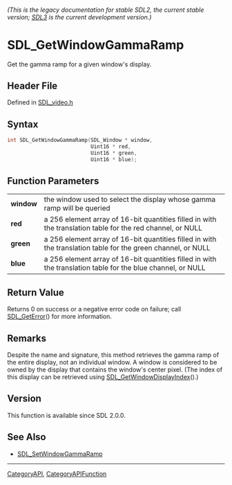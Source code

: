 ###### (This is the legacy documentation for stable SDL2, the current stable version; [SDL3](https://wiki.libsdl.org/SDL3/) is the current development version.)
# SDL_GetWindowGammaRamp

Get the gamma ramp for a given window's display.

## Header File

Defined in [SDL_video.h](https://github.com/libsdl-org/SDL/blob/SDL2/include/SDL_video.h)

## Syntax

```c
int SDL_GetWindowGammaRamp(SDL_Window * window,
                           Uint16 * red,
                           Uint16 * green,
                           Uint16 * blue);

```

## Function Parameters

|                |                                                                                                              |
| -------------- | ------------------------------------------------------------------------------------------------------------ |
| **window**     | the window used to select the display whose gamma ramp will be queried                                       |
| **red**        | a 256 element array of 16-bit quantities filled in with the translation table for the red channel, or NULL   |
| **green**      | a 256 element array of 16-bit quantities filled in with the translation table for the green channel, or NULL |
| **blue**       | a 256 element array of 16-bit quantities filled in with the translation table for the blue channel, or NULL  |

## Return Value

Returns 0 on success or a negative error code on failure; call
[SDL_GetError](SDL_GetError)() for more information.

## Remarks

Despite the name and signature, this method retrieves the gamma ramp of the
entire display, not an individual window. A window is considered to be
owned by the display that contains the window's center pixel. (The index of
this display can be retrieved using
[SDL_GetWindowDisplayIndex](SDL_GetWindowDisplayIndex)().)

## Version

This function is available since SDL 2.0.0.

## See Also

* [SDL_SetWindowGammaRamp](SDL_SetWindowGammaRamp)

----
[CategoryAPI](CategoryAPI), [CategoryAPIFunction](CategoryAPIFunction)

